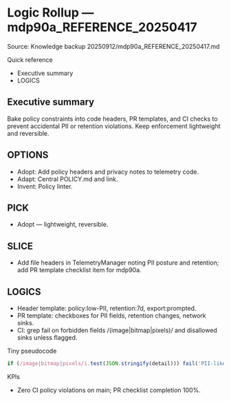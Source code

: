 <!--
STIGMERGY REVIEW HEADER
Status: Pending verification
Review started: 2025-09-16T19:48-06:00
Expires: 2025-09-23T19:48-06:00 (auto-expire after 7 days)

Checklist:
- [ ] Re-evaluate this artifact against current Hexagonal goals
- [ ] Validate references against knowledge manifests
- [ ] Log decisions in TODO_2025-09-16.md
-->

# Logic Rollup — mdp90a_REFERENCE_20250417

Source: Knowledge backup 20250912/mdp90a_REFERENCE_20250417.md

Quick reference

- Executive summary
- LOGICS

## Executive summary

Bake policy constraints into code headers, PR templates, and CI checks to prevent accidental PII or retention violations. Keep enforcement lightweight and reversible.

## OPTIONS

- Adopt: Add policy headers and privacy notes to telemetry code.
- Adapt: Central POLICY.md and link.
- Invent: Policy linter.

## PICK

- Adopt — lightweight, reversible.

## SLICE

- Add file headers in TelemetryManager noting PII posture and retention; add PR template checklist item for mdp90a.

## LOGICS

- Header template: policy:low-PII, retention:7d, export:prompted.
- PR template: checkboxes for PII fields, retention changes, network sinks.
- CI: grep fail on forbidden fields /(image|bitmap|pixels)/ and disallowed sinks unless flagged.

Tiny pseudocode

```js
if (/image|bitmap|pixels/i.test(JSON.stringify(detail))) fail('PII-like fields present');
```

KPIs

- Zero CI policy violations on main; PR checklist completion 100%.
